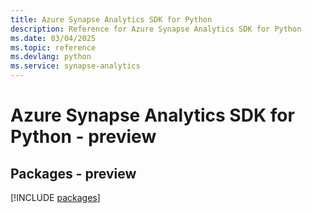 ```yaml
---
title: Azure Synapse Analytics SDK for Python
description: Reference for Azure Synapse Analytics SDK for Python
ms.date: 03/04/2025
ms.topic: reference
ms.devlang: python
ms.service: synapse-analytics
---
```

# Azure Synapse Analytics SDK for Python - preview
## Packages - preview
[!INCLUDE [packages](synapse-analytics-index.md)]